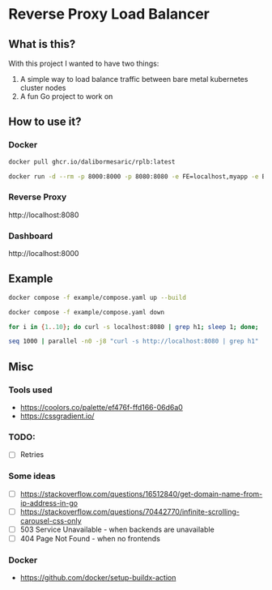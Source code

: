 # Reverse Proxy Load Balancer

## What is this?

With this project I wanted to have two things:

1. A simple way to load balance traffic between bare metal kubernetes cluster nodes
1. A fun Go project to work on

## How to use it?

### Docker

``` sh
docker pull ghcr.io/dalibormesaric/rplb:latest

docker run -d --rm -p 8000:8000 -p 8080:8080 -e FE=localhost,myapp -e BE=myapp,http://192.168.1.1:80 --memory="64m" --memory-reservation="64m" --cpus="1" ghcr.io/dalibormesaric/rplb:latest
```

### Reverse Proxy

http://localhost:8080

### Dashboard

http://localhost:8000

## Example

``` sh
docker compose -f example/compose.yaml up --build

docker compose -f example/compose.yaml down

for i in {1..10}; do curl -s localhost:8080 | grep h1; sleep 1; done;

seq 1000 | parallel -n0 -j8 "curl -s http://localhost:8080 | grep h1"
```

## Misc

### Tools used

- https://coolors.co/palette/ef476f-ffd166-06d6a0
- https://cssgradient.io/

### TODO:

- [ ] Retries

### Some ideas

- [ ] https://stackoverflow.com/questions/16512840/get-domain-name-from-ip-address-in-go
- [ ] https://stackoverflow.com/questions/70442770/infinite-scrolling-carousel-css-only
- [ ] 503 Service Unavailable - when backends are unavailable
- [ ] 404 Page Not Found - when no frontends

### Docker
- https://github.com/docker/setup-buildx-action